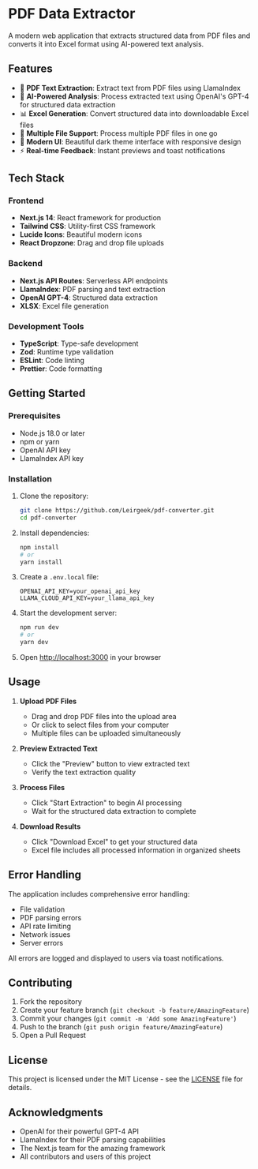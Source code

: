 # PDF Data Extractor

A modern web application that extracts structured data from PDF files and converts it into Excel format using AI-powered text analysis.

## Features

- 📄 **PDF Text Extraction**: Extract text from PDF files using LlamaIndex
- 🤖 **AI-Powered Analysis**: Process extracted text using OpenAI's GPT-4 for structured data extraction
- 📊 **Excel Generation**: Convert structured data into downloadable Excel files
- 🎯 **Multiple File Support**: Process multiple PDF files in one go
- 🎨 **Modern UI**: Beautiful dark theme interface with responsive design
- ⚡ **Real-time Feedback**: Instant previews and toast notifications

## Tech Stack

### Frontend
- **Next.js 14**: React framework for production
- **Tailwind CSS**: Utility-first CSS framework
- **Lucide Icons**: Beautiful modern icons
- **React Dropzone**: Drag and drop file uploads

### Backend
- **Next.js API Routes**: Serverless API endpoints
- **LlamaIndex**: PDF parsing and text extraction
- **OpenAI GPT-4**: Structured data extraction
- **XLSX**: Excel file generation

### Development Tools
- **TypeScript**: Type-safe development
- **Zod**: Runtime type validation
- **ESLint**: Code linting
- **Prettier**: Code formatting

## Getting Started

### Prerequisites
- Node.js 18.0 or later
- npm or yarn
- OpenAI API key
- LlamaIndex API key

### Installation

1. Clone the repository:
   ```bash
   git clone https://github.com/Leirgeek/pdf-converter.git
   cd pdf-converter
   ```

2. Install dependencies:
   ```bash
   npm install
   # or
   yarn install
   ```

3. Create a `.env.local` file:
   ```env
   OPENAI_API_KEY=your_openai_api_key
   LLAMA_CLOUD_API_KEY=your_llama_api_key
   ```

4. Start the development server:
   ```bash
   npm run dev
   # or
   yarn dev
   ```

5. Open [http://localhost:3000](http://localhost:3000) in your browser

## Usage

1. **Upload PDF Files**
   - Drag and drop PDF files into the upload area
   - Or click to select files from your computer
   - Multiple files can be uploaded simultaneously

2. **Preview Extracted Text**
   - Click the "Preview" button to view extracted text
   - Verify the text extraction quality

3. **Process Files**
   - Click "Start Extraction" to begin AI processing
   - Wait for the structured data extraction to complete

4. **Download Results**
   - Click "Download Excel" to get your structured data
   - Excel file includes all processed information in organized sheets

## Error Handling

The application includes comprehensive error handling:
- File validation
- PDF parsing errors
- API rate limiting
- Network issues
- Server errors

All errors are logged and displayed to users via toast notifications.

## Contributing

1. Fork the repository
2. Create your feature branch (`git checkout -b feature/AmazingFeature`)
3. Commit your changes (`git commit -m 'Add some AmazingFeature'`)
4. Push to the branch (`git push origin feature/AmazingFeature`)
5. Open a Pull Request

## License

This project is licensed under the MIT License - see the [LICENSE](LICENSE) file for details.

## Acknowledgments

- OpenAI for their powerful GPT-4 API
- LlamaIndex for their PDF parsing capabilities
- The Next.js team for the amazing framework
- All contributors and users of this project
